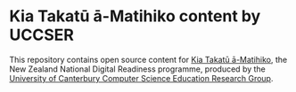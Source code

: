 # Kia Takatū ā-Matihiko content by UCCSER

This repository contains open source content for [Kia Takatū ā-Matihiko](http://www.kiatakatu.ac.nz/), the New Zealand National Digital Readiness programme, produced by the [University of Canterbury Computer Science Education Research Group](http://www.canterbury.ac.nz/engineering/schools/csse/research/cse/).
